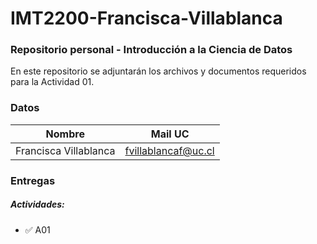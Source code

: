 # IMT2200-Francisca-Villablanca

### Repositorio personal - Introducción a la Ciencia de Datos
En este repositorio se adjuntarán los archivos y documentos requeridos para la Actividad 01.

### Datos
| Nombre | Mail UC |
| :-: | :-: |
| Francisca Villablanca | fvillablancaf@uc.cl |

### Entregas
##### Actividades:
- ✅ A01
